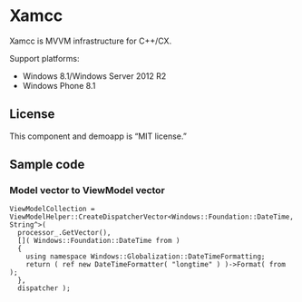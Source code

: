# Xamcc
Xamcc is MVVM infrastructure for C++/CX.

Support platforms:

- Windows 8.1/Windows Server 2012 R2
- Windows Phone 8.1

## License
This component and demoapp is “MIT license.”

## Sample code

### Model vector to ViewModel vector
	ViewModelCollection = ViewModelHelper::CreateDispatcherVector<Windows::Foundation::DateTime, String^>(
	  processor_.GetVector(),
	  []( Windows::Foundation::DateTime from )
	  {
	    using namespace Windows::Globalization::DateTimeFormatting;
	    return ( ref new DateTimeFormatter( "longtime" ) )->Format( from );
	  },
	  dispatcher );